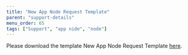 ```yaml
---
title: "New App Node Request Template"
parent: "support-details"
menu_order: 65
tags: ["Support", "app nide", "node"]
---
```


Please download the template New App Node Request Template [here](https://github.com/mendix/docs/blob/development/content/developerportal/support/Mendix%20New%20App-node%20Request%20Template.xlsm).
